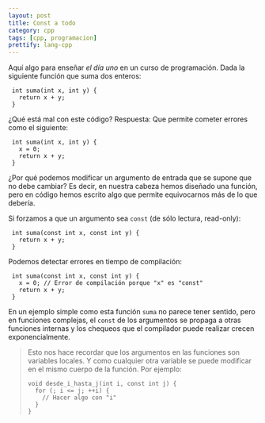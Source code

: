 ```yaml
---
layout: post
title: Const a todo
category: cpp
tags: [cpp, programacion]
prettify: lang-cpp
---
```


Aquí algo para enseñar *el día uno* en un curso de programación. Dada la
siguiente función que suma dos enteros:

     int suma(int x, int y) {
       return x + y;
     }

¿Qué está mal con este código? Respuesta: Que permite cometer errores
como el siguiente:

     int suma(int x, int y) {
       x = 0;
       return x + y;
     }

¿Por qué podemos modificar un argumento de entrada que se supone que
no debe cambiar? Es decir, en nuestra cabeza hemos diseñado una
función, pero en código hemos escrito algo que permite equivocarnos
más de lo que debería.

Si forzamos a que un argumento sea `const` (de sólo lectura, read-only):

     int suma(const int x, const int y) {
       return x + y;
     }

Podemos detectar errores en tiempo de compilación:

     int suma(const int x, const int y) {
       x = 0; // Error de compilación porque "x" es "const"
       return x + y;
     }

En un ejemplo simple como esta función `suma` no parece tener sentido,
pero en funciones complejas, el `const` de los argumentos se propaga a
otras funciones internas y los chequeos que el compilador puede
realizar crecen exponencialmente.

> Esto nos hace recordar que los argumentos en las funciones son
> variables locales. Y como cualquier otra variable se puede modificar
> en el mismo cuerpo de la función. Por ejemplo:
>
>     void desde_i_hasta_j(int i, const int j) {
>       for (; i <= j; ++i) {
>         // Hacer algo con "i"
>       }
>     }
